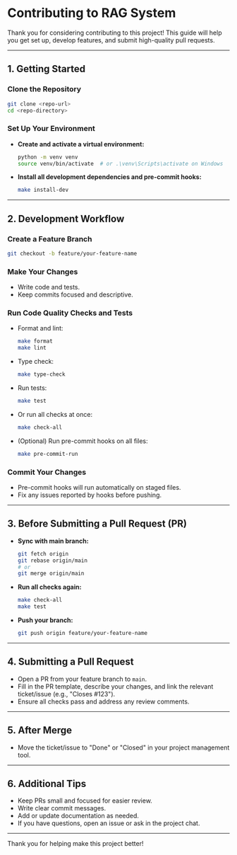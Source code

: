 # Contributing to RAG System

Thank you for considering contributing to this project! This guide will help you get set up, develop features, and submit high-quality pull requests.

---

## 1. Getting Started

### Clone the Repository
```bash
git clone <repo-url>
cd <repo-directory>
```

### Set Up Your Environment
- **Create and activate a virtual environment:**
  ```bash
  python -m venv venv
  source venv/bin/activate  # or .\venv\Scripts\activate on Windows
  ```
- **Install all development dependencies and pre-commit hooks:**
  ```bash
  make install-dev
  ```

---

## 2. Development Workflow

### Create a Feature Branch
```bash
git checkout -b feature/your-feature-name
```

### Make Your Changes
- Write code and tests.
- Keep commits focused and descriptive.

### Run Code Quality Checks and Tests
- Format and lint:
  ```bash
  make format
  make lint
  ```
- Type check:
  ```bash
  make type-check
  ```
- Run tests:
  ```bash
  make test
  ```
- Or run all checks at once:
  ```bash
  make check-all
  ```
- (Optional) Run pre-commit hooks on all files:
  ```bash
  make pre-commit-run
  ```

### Commit Your Changes
- Pre-commit hooks will run automatically on staged files.
- Fix any issues reported by hooks before pushing.

---

## 3. Before Submitting a Pull Request (PR)
- **Sync with main branch:**
  ```bash
  git fetch origin
  git rebase origin/main
  # or
  git merge origin/main
  ```
- **Run all checks again:**
  ```bash
  make check-all
  make test
  ```
- **Push your branch:**
  ```bash
  git push origin feature/your-feature-name
  ```

---

## 4. Submitting a Pull Request
- Open a PR from your feature branch to `main`.
- Fill in the PR template, describe your changes, and link the relevant ticket/issue (e.g., "Closes #123").
- Ensure all checks pass and address any review comments.

---

## 5. After Merge
- Move the ticket/issue to "Done" or "Closed" in your project management tool.

---

## 6. Additional Tips
- Keep PRs small and focused for easier review.
- Write clear commit messages.
- Add or update documentation as needed.
- If you have questions, open an issue or ask in the project chat.

---

Thank you for helping make this project better!
